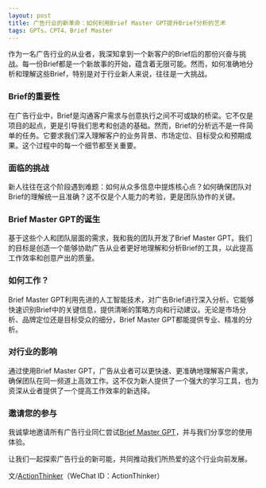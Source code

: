 ```yaml
---
layout: post
title: 广告行业的新革命：如何利用Brief Master GPT提升Brief分析的艺术
tags: GPTs，CPT4，Brief Master
---
```


作为一名广告行业的从业者，我深知拿到一个新客户的Brief后的那份兴奋与挑战。每一份Brief都是一个新故事的开始，蕴含着无限可能。然而，如何准确地分析和理解这些Brief，特别是对于行业新人来说，往往是一大挑战。

### Brief的重要性

在广告行业中，Brief是沟通客户需求与创意执行之间不可或缺的桥梁。它不仅是项目的起点，更是引导我们思考和创造的基础。然而，Brief的分析远不是一件简单的任务。它要求我们深入理解客户的业务背景、市场定位、目标受众和预期成果。这个过程中的每一个细节都至关重要。

### 面临的挑战

新人往往在这个阶段遇到难题：如何从众多信息中提炼核心点？如何确保团队对Brief的理解统一且准确？这不仅是个人能力的考验，更是团队协作的关键。

### Brief Master GPT的诞生

基于这些个人和团队层面的需求，我和我的团队开发了Brief Master GPT。我们的目标是创造一个能够协助广告从业者更好地理解和分析Brief的工具，以此提高工作效率和创意产出的质量。

### 如何工作？

Brief Master GPT利用先进的人工智能技术，对广告Brief进行深入分析。它能够快速识别Brief中的关键信息，提供清晰的策略方向和行动建议。无论是市场分析、品牌定位还是目标受众的细分，Brief Master GPT都能提供专业、精准的分析。

### 对行业的影响

通过使用Brief Master GPT，广告从业者可以更快速、更准确地理解客户需求，确保团队在同一频道上高效工作。这不仅为新人提供了一个强大的学习工具，也为资深从业者提供了一个提高工作效率的新选择。

### 邀请您的参与

我诚挚地邀请所有广告行业同仁尝试[Brief Master GPT](https://chat.openai.com/g/g-UzEO3sYlg-brief-master)，并与我们分享您的使用体验。

让我们一起探索广告行业的新可能，共同推动我们所热爱的这个行业向前发展。


文/[ActionThinker](https://actionthinker.com/)（WeChat ID：ActionThinker）

